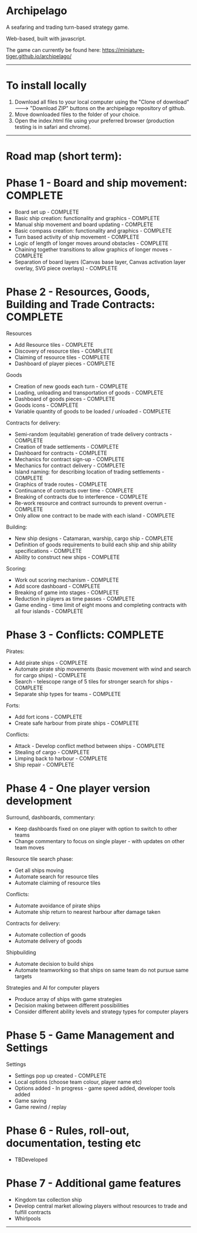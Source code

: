 # Archipelago
A seafaring and trading turn-based strategy game.
 
Web-based, built with javascript. 

The game can currently be found here:
https://miniature-tiger.github.io/archipelago/

----------------------------------------------


# To install locally
1) Download all files to your local computer using the "Clone of download" ---> "Download ZIP" buttons on the archipelago repository of github.
2) Move downloaded files to the folder of your choice.
3) Open the index.html file using your preferred browser (production testing is in safari and chrome).

----------------------------------------------

# Road map (short term):

# Phase 1 - Board and ship movement: COMPLETE
* Board set up - COMPLETE
* Basic ship creation: functionality and graphics  - COMPLETE 
* Manual ship movement and board updating  - COMPLETE
* Basic compass creation: functionality and graphics - COMPLETE
* Turn based activity of ship movement - COMPLETE
* Logic of length of longer moves around obstacles - COMPLETE
* Chaining together transitions to allow graphics of longer moves - COMPLETE
* Separation of board layers (Canvas base layer, Canvas activation layer overlay, SVG piece overlays) - COMPLETE

# Phase 2 - Resources, Goods, Building and Trade Contracts: COMPLETE 

Resources
* Add Resource tiles - COMPLETE
* Discovery of resource tiles - COMPLETE
* Claiming of resource tiles - COMPLETE
* Dashboard of player pieces - COMPLETE

Goods
* Creation of new goods each turn - COMPLETE
* Loading, unloading and transportation of goods - COMPLETE
* Dashboard of goods pieces - COMPLETE
* Goods icons - COMPLETE
* Variable quantity of goods to be loaded / unloaded - COMPLETE

Contracts for delivery:
* Semi-random (equitable) generation of trade delivery contracts - COMPLETE
* Creation of trade settlements - COMPLETE
* Dashboard for contracts - COMPLETE
* Mechanics for contract sign-up - COMPLETE
* Mechanics for contract delivery - COMPLETE
* Island naming: for describing location of trading settlements - COMPLETE
* Graphics of trade routes - COMPLETE
* Continuance of contracts over time - COMPLETE
* Breaking of contracts due to interference - COMPLETE
* Re-work resource and contract surrounds to prevent overrun - COMPLETE
* Only allow one contract to be made with each island - COMPLETE

Building:
* New ship designs - Catamaran, warship, cargo ship - COMPLETE
* Definition of goods requirements to build each ship and ship ability specifications - COMPLETE
* Ability to construct new ships - COMPLETE

Scoring: 
* Work out scoring mechanism - COMPLETE
* Add score dashboard - COMPLETE
* Breaking of game into stages - COMPLETE
* Reduction in players as time passes - COMPLETE
* Game ending - time limit of eight moons and completing contracts with all four islands - COMPLETE

# Phase 3 - Conflicts: COMPLETE

Pirates:
* Add pirate ships - COMPLETE
* Automate pirate ship movements (basic movement with wind and search for cargo ships) - COMPLETE
* Search - telescope range of 5 tiles for stronger search for ships - COMPLETE
* Separate ship types for teams - COMPLETE

Forts:
* Add fort icons - COMPLETE
* Create safe harbour from pirate ships - COMPLETE

Conflicts:
* Attack - Develop conflict method between ships - COMPLETE
* Stealing of cargo - COMPLETE
* Limping back to harbour - COMPLETE
* Ship repair - COMPLETE

# Phase 4 - One player version development
Surround, dashboards, commentary:
* Keep dashboards fixed on one player with option to switch to other teams
* Change commentary to focus on single player - with updates on other team moves

Resource tile search phase:
* Get all ships moving
* Automate search for resource tiles
* Automate claiming of resource tiles

Conflicts:
* Automate avoidance of pirate ships
* Automate ship return to nearest harbour after damage taken

Contracts for delivery:
* Automate collection of goods
* Automate delivery of goods

Shipbuilding
* Automate decision to build ships
* Automate teamworking so that ships on same team do not pursue same targets

Strategies and AI for computer players
* Produce array of ships with game strategies
* Decision making between different possibilities
* Consider different ability levels and strategy types for computer players

# Phase 5 - Game Management and Settings 
Settings
* Settings pop up created - COMPLETE
* Local options (choose team colour, player name etc)
* Options added - In progress - game speed added, developer tools added
* Game saving
* Game rewind / replay

# Phase 6 - Rules, roll-out, documentation, testing etc
* TBDeveloped

# Phase 7 - Additional game features  
* Kingdom tax collection ship
* Develop central market allowing players without resources to trade and fulfill contracts
* Whirlpools


----------------------------------------------



































































































































































































